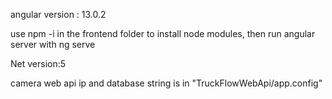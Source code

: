 angular version : 13.0.2


use npm -i in the frontend folder to install node modules, then run angular server with ng serve


Net version:5


camera web api ip and database string is in "TruckFlowWebApi/app.config"
